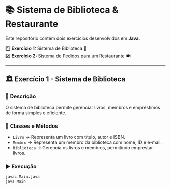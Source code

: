 # 📚 Sistema de Biblioteca & Restaurante  

Este repositório contém dois exercícios desenvolvidos em **Java**.  

1️⃣ **Exercício 1:** Sistema de Biblioteca 📖  
2️⃣ **Exercício 2:** Sistema de Pedidos para um Restaurante 🍽️  

---

## 🏛️ Exercício 1 - Sistema de Biblioteca  

### 📌 **Descrição**  
O sistema de biblioteca permite gerenciar livros, membros e empréstimos de forma simples e eficiente.  

### 📂 **Classes e Métodos**  

- `Livro` → Representa um livro com título, autor e ISBN.  
- `Membro` → Representa um membro da biblioteca com nome, ID e e-mail.  
- `Biblioteca` → Gerencia os livros e membros, permitindo emprestar livros.  

### ▶️ **Execução**  
```sh
javac Main.java  
java Main
